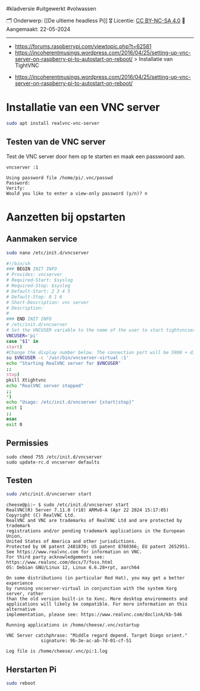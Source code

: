 #kladversie  #uitgewerkt  #volwassen

🗂️ Onderwerp: [[De ultieme headless Pi]]
🎖️ Licentie: [CC BY-NC-SA 4.0](https://creativecommons.org/licenses/by-nc-sa/4.0/)
📅 Aangemaakt: 22-05-2024

---

- https://forums.raspberrypi.com/viewtopic.php?t=62581
- https://incoherentmusings.wordpress.com/2016/04/25/setting-up-vnc-server-on-raspberry-pi-to-autostart-on-reboot/ > Installatie van TightVNC
* https://incoherentmusings.wordpress.com/2016/04/25/setting-up-vnc-server-on-raspberry-pi-to-autostart-on-reboot/

# Installatie van een VNC server

``` Bash
sudo apt install realvnc-vnc-server 
```
 
## Testen van de VNC server
Test de VNC server door hem op te starten en maak een passwoord aan.

```
vncserver :1
```

```
Using password file /home/pi/.vnc/passwd
Password: 
Verify:   
Would you like to enter a view-only password (y/n)? n
```

# Aanzetten bij opstarten
## Aanmaken service

``` Bash
sudo nano /etc/init.d/vncserver
```


``` Bash
#!/bin/sh
### BEGIN INIT INFO
# Provides: vncserver
# Required-Start: $syslog
# Required-Stop: $syslog
# Default-Start: 2 3 4 5
# Default-Stop: 0 1 6
# Short-Description: vnc server
# Description:
#
### END INIT INFO
# /etc/init.d/vncserver
# Set the VNCUSER variable to the name of the user to start tightvncserver under
VNCUSER='pi'
case "$1" in
start)
#Change the display number below. The connection port will be 5900 + display #
su $VNCUSER -c '/usr/bin/vncserver-virtual :1'
echo "Starting RealVNC server for $VNCUSER"
;;
stop)
pkill Xtightvnc
echo "RealVNC server stopped"
;;
*)
echo "Usage: /etc/init.d/vncserver {start|stop}"
exit 1
;;
esac
exit 0
```

## Permissies

```
sudo chmod 755 /etc/init.d/vncserver
sudo update-rc.d vncserver defaults
```

## Testen
```Bash
sudo /etc/init.d/vncserver start
```

```Output
cheese@pi:~ $ sudo /etc/init.d/vncserver start
RealVNC(R) Server 7.11.0 (r18) ARMv8-A (Apr 22 2024 15:17:05)
Copyright (C) RealVNC Ltd.
RealVNC and VNC are trademarks of RealVNC Ltd and are protected by trademark
registrations and/or pending trademark applications in the European Union,
United States of America and other jurisdictions.
Protected by UK patent 2481870; US patent 8760366; EU patent 2652951.
See https://www.realvnc.com for information on VNC.
For third party acknowledgements see:
https://www.realvnc.com/docs/7/foss.html
OS: Debian GNU/Linux 12, Linux 6.6.28+rpt, aarch64

On some distributions (in particular Red Hat), you may get a better experience
by running vncserver-virtual in conjunction with the system Xorg server, rather
than the old version built-in to Xvnc. More desktop environments and
applications will likely be compatible. For more information on this alternative
implementation, please see: https://www.realvnc.com/doclink/kb-546

Running applications in /home/cheese/.vnc/xstartup

VNC Server catchphrase: "Middle regard depend. Target Diego orient."
             signature: 9b-3e-ac-ab-7d-01-cf-51

Log file is /home/cheese/.vnc/pi:1.log
```

## Herstarten Pi
``` Bash
sudo reboot
```
  



